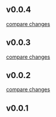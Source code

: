 
## v0.0.4

[compare changes](https://github.com/aidanhibbard/nuxt-processor/compare/v0.0.3...v0.0.4)

## v0.0.3

[compare changes](https://github.com/aidanhibbard/nuxt-processor/compare/v0.0.2...v0.0.3)

## v0.0.2

[compare changes](https://github.com/aidanhibbard/nuxt-processor/compare/v0.0.1...v0.0.2)

## v0.0.1

